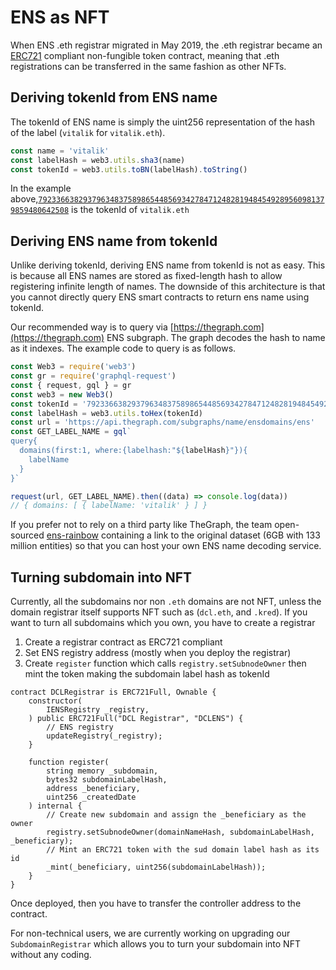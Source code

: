# ENS as NFT

When ENS .eth registrar migrated in May 2019, the .eth registrar became an [ERC721](https://github.com/ensdomains/ens/blob/master/docs/ethregistrar.rst#id3) compliant non-fungible token contract, meaning that .eth registrations can be transferred in the same fashion as other NFTs.

## Deriving tokenId from ENS name

The tokenId of ENS name is simply the uint256 representation of the hash of the label \(`vitalik` for `vitalik.eth`\).

```javascript
const name = 'vitalik'
const labelHash = web3.utils.sha3(name)
const tokenId = web3.utils.toBN(labelHash).toString()
```

In the example above,[`79233663829379634837589865448569342784712482819484549289560981379859480642508`](https://opensea.io/assets/0x57f1887a8bf19b14fc0df6fd9b2acc9af147ea85/79233663829379634837589865448569342784712482819484549289560981379859480642508) is the tokenId of `vitalik.eth`

## Deriving ENS name from tokenId

Unlike deriving tokenId, deriving ENS name from tokenId is not as easy. This is because all ENS names are stored as fixed-length hash to allow registering infinite length of names. The downside of this architecture is that you cannot directly query ENS smart contracts to return ens name using tokenId.

Our recommended way is to query via [https://thegraph.com](https://thegraph.com) ENS subgraph. The graph decodes the hash to name as it indexes. The example code to query is as follows.

```javascript
const Web3 = require('web3')
const gr = require('graphql-request')
const { request, gql } = gr
const web3 = new Web3()
const tokenId = '79233663829379634837589865448569342784712482819484549289560981379859480642508'
const labelHash = web3.utils.toHex(tokenId) 
const url = 'https://api.thegraph.com/subgraphs/name/ensdomains/ens'
const GET_LABEL_NAME = gql`
query{
  domains(first:1, where:{labelhash:"${labelHash}"}){
    labelName
  }
}`

request(url, GET_LABEL_NAME).then((data) => console.log(data))
// { domains: [ { labelName: 'vitalik' } ] }
```

If you prefer not to rely on a third party like TheGraph, the team open-sourced [ens-rainbow](https://github.com/graphprotocol/ens-rainbow) containing a link to the original dataset \(6GB with 133 million entities\) so that you can host your own ENS name decoding service.

## Turning subdomain into NFT

Currently, all the subdomains nor non `.eth` domains are not NFT, unless the domain registrar itself supports NFT such as \(`dcl.eth`, and `.kred`\). If you want to turn all subdomains which you own, you have to create a registrar

1. Create a registrar contract as ERC721 compliant
2. Set ENS registry address \(mostly when you deploy the registrar\)
3. Create `register` function which calls `registry.setSubnodeOwner` then mint the token making the subdomain label hash as tokenId

```text
contract DCLRegistrar is ERC721Full, Ownable {
    constructor(
        IENSRegistry _registry,
    ) public ERC721Full("DCL Registrar", "DCLENS") {
        // ENS registry
        updateRegistry(_registry);
    }

    function register(
        string memory _subdomain,
        bytes32 subdomainLabelHash,
        address _beneficiary,
        uint256 _createdDate
    ) internal {
        // Create new subdomain and assign the _beneficiary as the owner
        registry.setSubnodeOwner(domainNameHash, subdomainLabelHash, _beneficiary);
        // Mint an ERC721 token with the sud domain label hash as its id
        _mint(_beneficiary, uint256(subdomainLabelHash));
    }
}
```

Once deployed, then you have to transfer the controller address to the contract.

For non-technical users, we are currently working on upgrading our `SubdomainRegistrar` which allows you to turn your subdomain into NFT without any coding.

